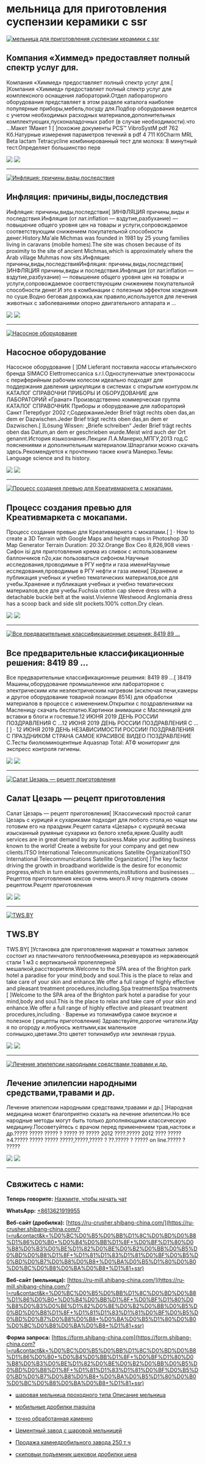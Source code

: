 # мельница для приготовления суспензии керамики с ssr

<a href="https://swt.shibang-china.com/?l=ru&img&k=%D0%BC%D0%B5%D0%BB%D1%8C%D0%BD%D0%B8%D1%86%D0%B0+%D0%B4%D0%BB%D1%8F+%D0%BF%D1%80%D0%B8%D0%B3%D0%BE%D1%82%D0%BE%D0%B2%D0%BB%D0%B5%D0%BD%D0%B8%D1%8F+%D1%81%D1%83%D1%81%D0%BF%D0%B5%D0%BD%D0%B7%D0%B8%D0%B8+%D0%BA%D0%B5%D1%80%D0%B0%D0%BC%D0%B8%D0%BA%D0%B8+%D1%81+ssr" target="_blank">![мельница для приготовления суспензии керамики с ssr](http://static.shibang-china.com/all-800x300/221.jpg)</a>

## Компания &#171;Химмед&#187; предоставляет полный спектр услуг для.
Компания &#171;Химмед&#187; предоставляет полный спектр услуг для.[ ]Компания &#171;Химмед&#187; предоставляет полный спектр услуг для комплексного оснащения лабораторий.Отдел лабораторного оборудования представляет в этом разделе каталога наиболее популярные приборы,мебель,посуду для.Подбор оборудования ведется с учетом необходимых расходных материалов,дополнительных комплектующих,пусконаладочных работ (в случае необходимости).что …Макет 1Макет 1 [ ]похожие документы PCS™ VibroSystM pdf 762 Кб.Натурные измерения параметров течений в pdf 4 711 КбCharm MRL Beta lactam Tetracycline комбинированный тест для молока: 8 минутный тест.Определяет большинство перв


<a href="https://whatsapp.shibangsoft.com/WhatsApp.php" target="_blank" title="WhatsApp">![](http://static.shibang-china.com/icon/whatsapp.png)</a> <a href="https://swt.shibang-china.com/?l=ru&icon&k=%D0%BC%D0%B5%D0%BB%D1%8C%D0%BD%D0%B8%D1%86%D0%B0+%D0%B4%D0%BB%D1%8F+%D0%BF%D1%80%D0%B8%D0%B3%D0%BE%D1%82%D0%BE%D0%B2%D0%BB%D0%B5%D0%BD%D0%B8%D1%8F+%D1%81%D1%83%D1%81%D0%BF%D0%B5%D0%BD%D0%B7%D0%B8%D0%B8+%D0%BA%D0%B5%D1%80%D0%B0%D0%BC%D0%B8%D0%BA%D0%B8+%D1%81+ssr" target="_blank">![](http://static.shibang-china.com/icon/chat-ru.png)</a>

---

<a href="https://swt.shibang-china.com/?l=ru&img&k=%D0%BC%D0%B5%D0%BB%D1%8C%D0%BD%D0%B8%D1%86%D0%B0+%D0%B4%D0%BB%D1%8F+%D0%BF%D1%80%D0%B8%D0%B3%D0%BE%D1%82%D0%BE%D0%B2%D0%BB%D0%B5%D0%BD%D0%B8%D1%8F+%D1%81%D1%83%D1%81%D0%BF%D0%B5%D0%BD%D0%B7%D0%B8%D0%B8+%D0%BA%D0%B5%D1%80%D0%B0%D0%BC%D0%B8%D0%BA%D0%B8+%D1%81+ssr" target="_blank">![Инфляция: причины,виды,последствия](http://static.shibang-china.com/all-800x300/990.jpg)</a>

## Инфляция: причины,виды,последствия
Инфляция: причины,виды,последствия[ ]ИНФЛЯЦИЯ причины,виды и последствия.Инфляция (от лат.inflation — вздутие,разбухание) — повышение общего уровня цен на товары и услуги,сопровождаемое соответствующим снижением покупательной способности денег.History.Ma'ale Michmas was founded in 1981 by 25 young families living in caravans (mobile homes).The site was chosen because of its proximity to the site of ancient Michmas,which is approximately where the Arab village Muhmas now sits.Инфляция: причины,виды,последствияИнфляция: причины,виды,последствия[ ]ИНФЛЯЦИЯ причины,виды и последствия.Инфляция (от лат.inflation — вздутие,разбухание) — повышение общего уровня цен на товары и услуги,сопровождаемое соответствующим снижением покупательной способности денег.И это в комбинации с полезным эффектом хождения по суше.Водно беговая дорожка,как правило,используется для лечения животных с заболеваниями опорно двигательного аппарата и …


<a href="https://whatsapp.shibangsoft.com/WhatsApp.php" target="_blank" title="WhatsApp">![](http://static.shibang-china.com/icon/whatsapp.png)</a> <a href="https://swt.shibang-china.com/?l=ru&icon&k=%D0%BC%D0%B5%D0%BB%D1%8C%D0%BD%D0%B8%D1%86%D0%B0+%D0%B4%D0%BB%D1%8F+%D0%BF%D1%80%D0%B8%D0%B3%D0%BE%D1%82%D0%BE%D0%B2%D0%BB%D0%B5%D0%BD%D0%B8%D1%8F+%D1%81%D1%83%D1%81%D0%BF%D0%B5%D0%BD%D0%B7%D0%B8%D0%B8+%D0%BA%D0%B5%D1%80%D0%B0%D0%BC%D0%B8%D0%BA%D0%B8+%D1%81+ssr" target="_blank">![](http://static.shibang-china.com/icon/chat-ru.png)</a>

---

<a href="https://swt.shibang-china.com/?l=ru&img&k=%D0%BC%D0%B5%D0%BB%D1%8C%D0%BD%D0%B8%D1%86%D0%B0+%D0%B4%D0%BB%D1%8F+%D0%BF%D1%80%D0%B8%D0%B3%D0%BE%D1%82%D0%BE%D0%B2%D0%BB%D0%B5%D0%BD%D0%B8%D1%8F+%D1%81%D1%83%D1%81%D0%BF%D0%B5%D0%BD%D0%B7%D0%B8%D0%B8+%D0%BA%D0%B5%D1%80%D0%B0%D0%BC%D0%B8%D0%BA%D0%B8+%D1%81+ssr" target="_blank">![Насосное оборудование](http://static.shibang-china.com/all-800x300/274.jpg)</a>

## Насосное оборудование
Насосное оборудование [ ]DM Lieferant поставила насосы итальянского бренда SIMACO Elettromeccanica s.r.l.Одноступенчатые электронасосы с периферийным рабочим колесом идеально подходят для поддержания давления циркуляции в системах с открытым контуром.пк КАТАЛОГ СПРАВОЧНИ ПРИБОРЫ И ОБОРУДОВАНИЕ для ЛАБОРАТОРИЙ &#171;Гранат&#187; Производственно коммерческая группа КАТАЛОГ СПРАВОЧНИК Приборы и оборудование для лабораторий Санкт Петербург 2002 г,СодержаниеJeder Brief tr&#228;gt rechts oben das,an dem er Dazwischen.Jeder Brief tr&#228;gt rechts oben das,an dem er Dazwischen.[ ]L&#246;sung Wissen: „Briefe schreiben“ Jeder Brief tr&#228;gt rechts oben das Datum,an dem er geschrieben wurde.Meist wird auch der Ort genannt.История языкознания.Лекции Л.А.Манерко,МПГУ,2013 год.С пояснениями и дополнительным материалом.Шпаргалки можно скачать здесь.Рекомендуется к прочтению также книга Манерко.Темы: Language science and its history.


<a href="https://whatsapp.shibangsoft.com/WhatsApp.php" target="_blank" title="WhatsApp">![](http://static.shibang-china.com/icon/whatsapp.png)</a> <a href="https://swt.shibang-china.com/?l=ru&icon&k=%D0%BC%D0%B5%D0%BB%D1%8C%D0%BD%D0%B8%D1%86%D0%B0+%D0%B4%D0%BB%D1%8F+%D0%BF%D1%80%D0%B8%D0%B3%D0%BE%D1%82%D0%BE%D0%B2%D0%BB%D0%B5%D0%BD%D0%B8%D1%8F+%D1%81%D1%83%D1%81%D0%BF%D0%B5%D0%BD%D0%B7%D0%B8%D0%B8+%D0%BA%D0%B5%D1%80%D0%B0%D0%BC%D0%B8%D0%BA%D0%B8+%D1%81+ssr" target="_blank">![](http://static.shibang-china.com/icon/chat-ru.png)</a>

---

<a href="https://swt.shibang-china.com/?l=ru&img&k=%D0%BC%D0%B5%D0%BB%D1%8C%D0%BD%D0%B8%D1%86%D0%B0+%D0%B4%D0%BB%D1%8F+%D0%BF%D1%80%D0%B8%D0%B3%D0%BE%D1%82%D0%BE%D0%B2%D0%BB%D0%B5%D0%BD%D0%B8%D1%8F+%D1%81%D1%83%D1%81%D0%BF%D0%B5%D0%BD%D0%B7%D0%B8%D0%B8+%D0%BA%D0%B5%D1%80%D0%B0%D0%BC%D0%B8%D0%BA%D0%B8+%D1%81+ssr" target="_blank">![Процесс создания превью для Креативмаркета с мокапами.](http://static.shibang-china.com/all-800x300/1379.jpg)</a>

## Процесс создания превью для Креативмаркета с мокапами.
Процесс создания превью для Креативмаркета с мокапами.[ ]&nbsp;&#0183;&#32;How to create a 3D Terrain with Google Maps and height maps in Photoshop 3D Map Generator Terrain Duration: 20:32.Orange Box Ceo 8,826,908 views&nbsp;&#0183;&#32;Сифон isi для приготовления крема из сливок с использованием баллончиков n2o,как пользоваться сифоном.Научные исследования,проводимые в РГУ нефти и газа имениНаучные исследования,проводимые в РГУ нефти и газа имени[ ]Хранение и публикация учебных и учебно тематических материалов,все для учебы.Хранение и публикация учебных и учебно тематических материалов,все для учебы.Fuchsia cotton cap sleeve dress with a detachable buckle belt at the waist.Vivienne Westwood Anglomania dress has a scoop back and side slit pockets.100% cotton.Dry clean.


<a href="https://whatsapp.shibangsoft.com/WhatsApp.php" target="_blank" title="WhatsApp">![](http://static.shibang-china.com/icon/whatsapp.png)</a> <a href="https://swt.shibang-china.com/?l=ru&icon&k=%D0%BC%D0%B5%D0%BB%D1%8C%D0%BD%D0%B8%D1%86%D0%B0+%D0%B4%D0%BB%D1%8F+%D0%BF%D1%80%D0%B8%D0%B3%D0%BE%D1%82%D0%BE%D0%B2%D0%BB%D0%B5%D0%BD%D0%B8%D1%8F+%D1%81%D1%83%D1%81%D0%BF%D0%B5%D0%BD%D0%B7%D0%B8%D0%B8+%D0%BA%D0%B5%D1%80%D0%B0%D0%BC%D0%B8%D0%BA%D0%B8+%D1%81+ssr" target="_blank">![](http://static.shibang-china.com/icon/chat-ru.png)</a>

---

<a href="https://swt.shibang-china.com/?l=ru&img&k=%D0%BC%D0%B5%D0%BB%D1%8C%D0%BD%D0%B8%D1%86%D0%B0+%D0%B4%D0%BB%D1%8F+%D0%BF%D1%80%D0%B8%D0%B3%D0%BE%D1%82%D0%BE%D0%B2%D0%BB%D0%B5%D0%BD%D0%B8%D1%8F+%D1%81%D1%83%D1%81%D0%BF%D0%B5%D0%BD%D0%B7%D0%B8%D0%B8+%D0%BA%D0%B5%D1%80%D0%B0%D0%BC%D0%B8%D0%BA%D0%B8+%D1%81+ssr" target="_blank">![Все предварительные классификационные решения: 8419 89 …](http://static.shibang-china.com/all-800x300/819.jpg)</a>

## Все предварительные классификационные решения: 8419 89 …
Все предварительные классификационные решения: 8419 89 …[ ]8419 Машины,оборудование промышленное или лабораторное с электрическим или неэлектрическим нагревом (исключая печи,камеры и другое оборудование товарной позиции 8514) для обработки материалов в процессе с изменением.Открытки с поздравлениями на Масленицу скачать бесплатно.Картинки анимашки с Масленицей для вставки в блоги и гостевые.12 ИЮНЯ 2019 ДЕНЬ РОССИИ ПОЗДРАВЛЕНИЯ С …12 ИЮНЯ 2019 ДЕНЬ РОССИИ ПОЗДРАВЛЕНИЯ С …[ ]&nbsp;&#0183;&#32;12 ИЮНЯ 2019 ДЕНЬ НЕЗАВИСИМОСТИ РОССИИ! ПОЗДРАВЛЕНИЯ С ПРАЗДНИКОМ СТРАНА САМОЕ КРАСИВОЕ ВИДЕО ПОЗДРАВЛЕНИЕ С.Тесты биолюминоцентные Aquasnap Total: АТФ мониторинг для экспресс контроля гигиены.


<a href="https://whatsapp.shibangsoft.com/WhatsApp.php" target="_blank" title="WhatsApp">![](http://static.shibang-china.com/icon/whatsapp.png)</a> <a href="https://swt.shibang-china.com/?l=ru&icon&k=%D0%BC%D0%B5%D0%BB%D1%8C%D0%BD%D0%B8%D1%86%D0%B0+%D0%B4%D0%BB%D1%8F+%D0%BF%D1%80%D0%B8%D0%B3%D0%BE%D1%82%D0%BE%D0%B2%D0%BB%D0%B5%D0%BD%D0%B8%D1%8F+%D1%81%D1%83%D1%81%D0%BF%D0%B5%D0%BD%D0%B7%D0%B8%D0%B8+%D0%BA%D0%B5%D1%80%D0%B0%D0%BC%D0%B8%D0%BA%D0%B8+%D1%81+ssr" target="_blank">![](http://static.shibang-china.com/icon/chat-ru.png)</a>

---

<a href="https://swt.shibang-china.com/?l=ru&img&k=%D0%BC%D0%B5%D0%BB%D1%8C%D0%BD%D0%B8%D1%86%D0%B0+%D0%B4%D0%BB%D1%8F+%D0%BF%D1%80%D0%B8%D0%B3%D0%BE%D1%82%D0%BE%D0%B2%D0%BB%D0%B5%D0%BD%D0%B8%D1%8F+%D1%81%D1%83%D1%81%D0%BF%D0%B5%D0%BD%D0%B7%D0%B8%D0%B8+%D0%BA%D0%B5%D1%80%D0%B0%D0%BC%D0%B8%D0%BA%D0%B8+%D1%81+ssr" target="_blank">![Салат Цезарь — рецепт приготовления](http://static.shibang-china.com/all-800x300/50.jpg)</a>

## Салат Цезарь — рецепт приготовления
Салат Цезарь — рецепт приготовления[ ]Классический простой салат Цезарь с курицей и сухариками подходит для любого стола,но чаще мы готовим его на праздник.Рецепт салата &#171;Цезарь&#187; с курицей весьма изысканный румяные сухарики из белого хлеба,яркие.Quality audit services are in great demand by any business.Make your auditing business known to the world! Create a website for your company and get new clients.ITSO International Telecommunications Satellite OrganizationITSO International Telecommunications Satellite Organization[ ]The key factor driving the growth in broadband worldwide is the desire for economic progress,which in turn enables governments,institutions and businesses …Рецептов приготовления кексов очень много.Я хочу поделить своим рецептом.Рецепт приготовления


<a href="https://whatsapp.shibangsoft.com/WhatsApp.php" target="_blank" title="WhatsApp">![](http://static.shibang-china.com/icon/whatsapp.png)</a> <a href="https://swt.shibang-china.com/?l=ru&icon&k=%D0%BC%D0%B5%D0%BB%D1%8C%D0%BD%D0%B8%D1%86%D0%B0+%D0%B4%D0%BB%D1%8F+%D0%BF%D1%80%D0%B8%D0%B3%D0%BE%D1%82%D0%BE%D0%B2%D0%BB%D0%B5%D0%BD%D0%B8%D1%8F+%D1%81%D1%83%D1%81%D0%BF%D0%B5%D0%BD%D0%B7%D0%B8%D0%B8+%D0%BA%D0%B5%D1%80%D0%B0%D0%BC%D0%B8%D0%BA%D0%B8+%D1%81+ssr" target="_blank">![](http://static.shibang-china.com/icon/chat-ru.png)</a>

---

<a href="https://swt.shibang-china.com/?l=ru&img&k=%D0%BC%D0%B5%D0%BB%D1%8C%D0%BD%D0%B8%D1%86%D0%B0+%D0%B4%D0%BB%D1%8F+%D0%BF%D1%80%D0%B8%D0%B3%D0%BE%D1%82%D0%BE%D0%B2%D0%BB%D0%B5%D0%BD%D0%B8%D1%8F+%D1%81%D1%83%D1%81%D0%BF%D0%B5%D0%BD%D0%B7%D0%B8%D0%B8+%D0%BA%D0%B5%D1%80%D0%B0%D0%BC%D0%B8%D0%BA%D0%B8+%D1%81+ssr" target="_blank">![TWS.BY](http://static.shibang-china.com/all-800x300/478.jpg)</a>

## TWS.BY
TWS.BY[ ]Установка для приготовления маринат и томатных заливок состоит из пластинчатого теплообменника,резевуаров из нержавеющей стали 1 м3 с вертикальной пропеллерной мешалкой,расстворителя.Welcome to the SPA area of the Brighton park hotel a paradise for your mind,body and soul.This is the place to relax and take care of your skin and enhance.We offer a full range of highly effective and pleasant treatment procedures,including.Spa treatmentsSpa treatments [ ]Welcome to the SPA area of the Brighton park hotel a paradise for your mind,body and soul.This is the place to relax and take care of your skin and enhance.We offer a full range of highly effective and pleasant treatment procedures,including.&nbsp;&#0183;&#32;Варенье из топинамбура самое вкусное и полезное ( рецепты приготовления) Здравствуйте,дорогие читатели.Иду я по огороду и любуюсь желтыми,как маленькое солнышко,цветами.Это цветет топинамбур или земляная груша.


<a href="https://whatsapp.shibangsoft.com/WhatsApp.php" target="_blank" title="WhatsApp">![](http://static.shibang-china.com/icon/whatsapp.png)</a> <a href="https://swt.shibang-china.com/?l=ru&icon&k=%D0%BC%D0%B5%D0%BB%D1%8C%D0%BD%D0%B8%D1%86%D0%B0+%D0%B4%D0%BB%D1%8F+%D0%BF%D1%80%D0%B8%D0%B3%D0%BE%D1%82%D0%BE%D0%B2%D0%BB%D0%B5%D0%BD%D0%B8%D1%8F+%D1%81%D1%83%D1%81%D0%BF%D0%B5%D0%BD%D0%B7%D0%B8%D0%B8+%D0%BA%D0%B5%D1%80%D0%B0%D0%BC%D0%B8%D0%BA%D0%B8+%D1%81+ssr" target="_blank">![](http://static.shibang-china.com/icon/chat-ru.png)</a>

---

<a href="https://swt.shibang-china.com/?l=ru&img&k=%D0%BC%D0%B5%D0%BB%D1%8C%D0%BD%D0%B8%D1%86%D0%B0+%D0%B4%D0%BB%D1%8F+%D0%BF%D1%80%D0%B8%D0%B3%D0%BE%D1%82%D0%BE%D0%B2%D0%BB%D0%B5%D0%BD%D0%B8%D1%8F+%D1%81%D1%83%D1%81%D0%BF%D0%B5%D0%BD%D0%B7%D0%B8%D0%B8+%D0%BA%D0%B5%D1%80%D0%B0%D0%BC%D0%B8%D0%BA%D0%B8+%D1%81+ssr" target="_blank">![Лечение эпилепсии народными средствами,травами и др.](http://static.shibang-china.com/all-800x300/242.jpg)</a>

## Лечение эпилепсии народными средствами,травами и др.
Лечение эпилепсии народными средствами,травами и др.[ ]Народная медицина может благоприятно сказать на лечение эпилепсии.Но все народные методы могут быть только дополняющими классическую медицину.Посоветуйтесь с врачом перед применением трав,настоек и др.????? ????? ????? ? ????? ?? ????? 2012 ????.????? 2012 ???? ????? ≥4.????? ????? ????? ?????,?????,????? ? ??.????? ? ????? on line.????? ? ?????

<a href="https://whatsapp.shibangsoft.com/WhatsApp.php" target="_blank" title="WhatsApp">![](http://static.shibang-china.com/icon/whatsapp.png)</a> <a href="https://swt.shibang-china.com/?l=ru&icon&k=%D0%BC%D0%B5%D0%BB%D1%8C%D0%BD%D0%B8%D1%86%D0%B0+%D0%B4%D0%BB%D1%8F+%D0%BF%D1%80%D0%B8%D0%B3%D0%BE%D1%82%D0%BE%D0%B2%D0%BB%D0%B5%D0%BD%D0%B8%D1%8F+%D1%81%D1%83%D1%81%D0%BF%D0%B5%D0%BD%D0%B7%D0%B8%D0%B8+%D0%BA%D0%B5%D1%80%D0%B0%D0%BC%D0%B8%D0%BA%D0%B8+%D1%81+ssr" target="_blank">![](http://static.shibang-china.com/icon/chat-ru.png)</a>

---
## Свяжитесь с нами:

**Теперь говорите:** [Нажмите, чтобы начать чат](https://swt.shibang-china.com?l=ru&contact&k=%D0%BC%D0%B5%D0%BB%D1%8C%D0%BD%D0%B8%D1%86%D0%B0+%D0%B4%D0%BB%D1%8F+%D0%BF%D1%80%D0%B8%D0%B3%D0%BE%D1%82%D0%BE%D0%B2%D0%BB%D0%B5%D0%BD%D0%B8%D1%8F+%D1%81%D1%83%D1%81%D0%BF%D0%B5%D0%BD%D0%B7%D0%B8%D0%B8+%D0%BA%D0%B5%D1%80%D0%B0%D0%BC%D0%B8%D0%BA%D0%B8+%D1%81+ssr)

**WhatsApp:**  [+8613621919955](https://whatsapp.shibangsoft.com/WhatsApp.php)

**Веб-сайт (дробилка):** [https://ru-crusher.shibang-china.com/](https://ru-crusher.shibang-china.com/?l=ru&contact&k=%D0%BC%D0%B5%D0%BB%D1%8C%D0%BD%D0%B8%D1%86%D0%B0+%D0%B4%D0%BB%D1%8F+%D0%BF%D1%80%D0%B8%D0%B3%D0%BE%D1%82%D0%BE%D0%B2%D0%BB%D0%B5%D0%BD%D0%B8%D1%8F+%D1%81%D1%83%D1%81%D0%BF%D0%B5%D0%BD%D0%B7%D0%B8%D0%B8+%D0%BA%D0%B5%D1%80%D0%B0%D0%BC%D0%B8%D0%BA%D0%B8+%D1%81+ssr)

**Веб-сайт (мельница):** [https://ru-mill.shibang-china.com/](https://ru-mill.shibang-china.com/?l=ru&contact&k=%D0%BC%D0%B5%D0%BB%D1%8C%D0%BD%D0%B8%D1%86%D0%B0+%D0%B4%D0%BB%D1%8F+%D0%BF%D1%80%D0%B8%D0%B3%D0%BE%D1%82%D0%BE%D0%B2%D0%BB%D0%B5%D0%BD%D0%B8%D1%8F+%D1%81%D1%83%D1%81%D0%BF%D0%B5%D0%BD%D0%B7%D0%B8%D0%B8+%D0%BA%D0%B5%D1%80%D0%B0%D0%BC%D0%B8%D0%BA%D0%B8+%D1%81+ssr)

**Форма запроса:** [https://form.shibang-china.com](https://form.shibang-china.com?l=ru&contact&k=%D0%BC%D0%B5%D0%BB%D1%8C%D0%BD%D0%B8%D1%86%D0%B0+%D0%B4%D0%BB%D1%8F+%D0%BF%D1%80%D0%B8%D0%B3%D0%BE%D1%82%D0%BE%D0%B2%D0%BB%D0%B5%D0%BD%D0%B8%D1%8F+%D1%81%D1%83%D1%81%D0%BF%D0%B5%D0%BD%D0%B7%D0%B8%D0%B8+%D0%BA%D0%B5%D1%80%D0%B0%D0%BC%D0%B8%D0%BA%D0%B8+%D1%81+ssr)

* [шаровая мельница проходного типа Описание мельница](../112/%D1%88%D0%B0%D1%80%D0%BE%D0%B2%D0%B0%D1%8F%20%D0%BC%D0%B5%D0%BB%D1%8C%D0%BD%D0%B8%D1%86%D0%B0%20%D0%BF%D1%80%D0%BE%D1%85%D0%BE%D0%B4%D0%BD%D0%BE%D0%B3%D0%BE%20%D1%82%D0%B8%D0%BF%D0%B0%20%D0%9E%D0%BF%D0%B8%D1%81%D0%B0%D0%BD%D0%B8%D0%B5%20%D0%BC%D0%B5%D0%BB%D1%8C%D0%BD%D0%B8%D1%86%D0%B0.md)

* [мобильные дробилки maquina](../108/%D0%BC%D0%BE%D0%B1%D0%B8%D0%BB%D1%8C%D0%BD%D1%8B%D0%B5%20%D0%B4%D1%80%D0%BE%D0%B1%D0%B8%D0%BB%D0%BA%D0%B8%20maquina.md)

* [точно обработанная каменно](../119/%D1%82%D0%BE%D1%87%D0%BD%D0%BE%20%D0%BE%D0%B1%D1%80%D0%B0%D0%B1%D0%BE%D1%82%D0%B0%D0%BD%D0%BD%D0%B0%D1%8F%20%D0%BA%D0%B0%D0%BC%D0%B5%D0%BD%D0%BD%D0%BE.md)

* [Цементный завод с шаровой мельницей](../117/%D0%A6%D0%B5%D0%BC%D0%B5%D0%BD%D1%82%D0%BD%D1%8B%D0%B9%20%D0%B7%D0%B0%D0%B2%D0%BE%D0%B4%20%D1%81%20%D1%88%D0%B0%D1%80%D0%BE%D0%B2%D0%BE%D0%B9%20%D0%BC%D0%B5%D0%BB%D1%8C%D0%BD%D0%B8%D1%86%D0%B5%D0%B9.md)

* [Продажа камнедробильного завода 250 т  ч](../116/%D0%9F%D1%80%D0%BE%D0%B4%D0%B0%D0%B6%D0%B0%20%D0%BA%D0%B0%D0%BC%D0%BD%D0%B5%D0%B4%D1%80%D0%BE%D0%B1%D0%B8%D0%BB%D1%8C%D0%BD%D0%BE%D0%B3%D0%BE%20%D0%B7%D0%B0%D0%B2%D0%BE%D0%B4%D0%B0%20250%20%D1%82%20%20%D1%87.md)

* [скиповыи подъемник щековои дробилки цена](../114/%D1%81%D0%BA%D0%B8%D0%BF%D0%BE%D0%B2%D1%8B%D0%B8%20%D0%BF%D0%BE%D0%B4%D1%8A%D0%B5%D0%BC%D0%BD%D0%B8%D0%BA%20%D1%89%D0%B5%D0%BA%D0%BE%D0%B2%D0%BE%D0%B8%20%D0%B4%D1%80%D0%BE%D0%B1%D0%B8%D0%BB%D0%BA%D0%B8%20%D1%86%D0%B5%D0%BD%D0%B0.md)